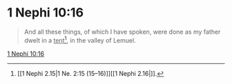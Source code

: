 # 1 Nephi 10:16

> And all these things, of which I have spoken, were done as my father dwelt in a <u>tent</u>[^a], in the valley of Lemuel.

[1 Nephi 10:16](https://www.churchofjesuschrist.org/study/scriptures/bofm/1-ne/10?lang=eng&id=p16#p16)


[^a]: [[1 Nephi 2.15|1 Ne. 2:15 (15–16)]][[1 Nephi 2.16|]].  

